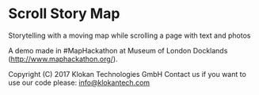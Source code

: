 # Scroll Story Map
Storytelling with a moving map while scrolling a page with text and photos

A demo made in #MapHackathon at Museum of London Docklands (http://www.maphackathon.org/).

Copyright (C) 2017 Klokan Technologies GmbH
Contact us if you want to use our code please: info@klokantech.com
